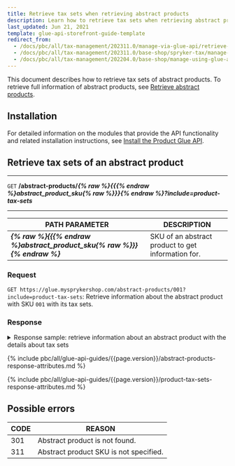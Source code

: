 ```yaml
---
title: Retrieve tax sets when retrieving abstract products
description: Learn how to retrieve tax sets when retrieving abstract products using Glue API.
last_updated: Jun 21, 2021
template: glue-api-storefront-guide-template
redirect_from:
  - /docs/pbc/all/tax-management/202311.0/manage-via-glue-api/retrieve-tax-sets-when-retrieving-abstract-products.html
  - /docs/pbc/all/tax-management/202311.0/base-shop/spryker-tax/manage-using-glue-api/retrieve-tax-sets-when-retrieving-abstract-products.html
  - /docs/pbc/all/tax-management/202204.0/base-shop/manage-using-glue-api/retrieve-tax-sets-when-retrieving-abstract-products.html
---
```


This document describes how to retrieve tax sets of abstract products. To retrieve full information of abstract products, see [Retrieve abstract products](/docs/pbc/all/product-information-management/{{site.version}}/base-shop/manage-using-glue-api/abstract-products/glue-api-retrieve-abstract-products.html).

## Installation

For detailed information on the modules that provide the API functionality and related installation instructions, see [Install the Product Glue API](/docs/pbc/all/product-information-management/{{page.version}}/base-shop/install-and-upgrade/install-glue-api/install-the-product-glue-api.html).

## Retrieve tax sets of an abstract product

---
`GET` **/abstract-products/*{% raw %}{{{% endraw %}abstract_product_sku{% raw %}}}{% endraw %}?include=product-tax-sets***

---


| PATH PARAMETER | DESCRIPTION |
| --- | --- |
| ***{% raw %}{{{% endraw %}abstract_product_sku{% raw %}}}{% endraw %}*** | SKU of an abstract product to get information for. |

### Request


`GET https://glue.mysprykershop.com/abstract-products/001?include=product-tax-sets`:  Retrieve information about the abstract product with SKU `001` with its tax sets.



### Response




<details>
<summary markdown='span'>Response sample: retrieve information about an abstract product with the details about tax sets</summary>

```json
{
    "data": {
        "type": "abstract-products",
        "id": "001",
        "attributes": {
            "sku": "001"
        },
        "links": {
            "self": "https://glue.mysprykershop.com/abstract-products/001?include=product-tax-sets"
        },
        "relationships": {
            "product-tax-sets": {
                "data": [
                    {
                        "type": "product-tax-sets",
                        "id": "0e93b0d4-6d83-5fc1-ac1d-d6ae11690406"
                    }
                ]
            }
        }
    },
    "included": [
        {
            "type": "product-tax-sets",
            "id": "0e93b0d4-6d83-5fc1-ac1d-d6ae11690406",
            "attributes": {
                "name": "Entertainment Electronics",
                "restTaxRates": [
                    {
                        "name": "Austria Standard",
                        "rate": "20.00",
                        "country": "AT"
                    },
                    {
                        "name": "Belgium Standard",
                        "rate": "21.00",
                        "country": "BE"
                    },
                    {
                        "name": "Denmark Standard",
                        "rate": "25.00",
                        "country": "DK"
                    },
                    {
                        "name": "France Standard",
                        "rate": "20.00",
                        "country": "FR"
                    },
                    {
                        "name": "Germany Standard",
                        "rate": "19.00",
                        "country": "DE"
                    }
                ]
            },
            "links": {
                "self": "https://glue.mysprykershop.com/abstract-products/001/product-tax-sets"
            }
        }
    ]
}
```
</details>

{% include pbc/all/glue-api-guides/{{page.version}}/abstract-products-response-attributes.md %} <!-- To edit, see /_includes/pbc/all/glue-api-guides/202311.0/abstract-products-response-attributes.md -->

{% include pbc/all/glue-api-guides/{{page.version}}/product-tax-sets-response-attributes.md %} <!-- To edit, see /_includes/pbc/all/glue-api-guides/202311.0/product-tax-sets-response-attributes.md -->

## Possible errors

| CODE | REASON |
|-|-|
| 301 | Abstract product is not found. |
| 311 | Abstract product SKU is not specified. |
